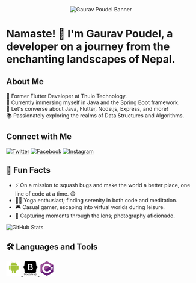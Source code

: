 <div align="center">
  <img src="https://images.prismic.io/northcoders/YzU0ZDY4YzQtZjA4My00YjA0LWIzZGQtZjg2ZjAzMzI4NzBj_anatlightingtalkblog.png?auto=compress%2Cformat&rect=0%2C0%2C800%2C415&w=840&h=436&fit=max&q=60" alt="Gaurav Poudel Banner" />
</div>

# Namaste! 🙏 I'm Gaurav Poudel, a developer on a journey from the enchanting landscapes of Nepal.

## About Me

🔭 Former Flutter Developer at Thulo Technology. <br>
🌱 Currently immersing myself in Java and the Spring Boot framework. <br>
💬 Let's converse about Java, Flutter, Node.js, Express, and more! <br>
📚 Passionately exploring the realms of Data Structures and Algorithms.

## Connect with Me

<p align="left">
  <a href="https://twitter.com/gauravpaudel23" target="_blank"><img src="https://raw.githubusercontent.com/rahuldkjain/github-profile-readme-generator/master/src/images/icons/Social/twitter.svg" alt="Twitter" height="30" width="40" /></a>
  <a href="https://fb.com/we.croods" target="_blank"><img src="https://raw.githubusercontent.com/rahuldkjain/github-profile-readme-generator/master/src/images/icons/Social/facebook.svg" alt="Facebook" height="30" width="40" /></a>
  <a href="https://www.instagram.com/we_croods/" target="_blank"><img src="https://raw.githubusercontent.com/rahuldkjain/github-profile-readme-generator/master/src/images/icons/Social/instagram.svg" alt="Instagram" height="30" width="40" /></a>
</p>

## 🚀 Fun Facts

- ⚡ On a mission to squash bugs and make the world a better place, one line of code at a time. 😄
- 🧘‍♂️ Yoga enthusiast; finding serenity in both code and meditation.
- 🎮 Casual gamer, escaping into virtual worlds during leisure.
- 📸 Capturing moments through the lens; photography aficionado.

<div align="left">
  <img src="https://github-readme-stats.vercel.app/api?username=iamMrGaurav&show_icons=true&title_color=ffffff&icon_color=bb2acf&text_color=daf7dc&bg_color=191919" alt="GitHub Stats" />
</div>

## 🛠️ Languages and Tools

<p align="center">
  <!-- Add your icons and links here -->
<p align="left"> <a href="https://developer.android.com" target="_blank"> <img src="https://raw.githubusercontent.com/devicons/devicon/master/icons/android/android-original-wordmark.svg" alt="android" width="40" height="40"/> </a> <a href="https://getbootstrap.com" target="_blank"> <img src="https://raw.githubusercontent.com/devicons/devicon/master/icons/bootstrap/bootstrap-plain-wordmark.svg" alt="bootstrap" width="40" height="40"/> </a> <a href="https://www.w3schools.com/cs/" target="_blank"> <img src="https://raw.githubusercontent.com/devicons/devicon/master/icons/csharp/csharp-original.svg" alt="csharp" width="40" height="40"/> </a> <a href="https://www.w3schools.com/css/" target="_blank"> <img</p>
